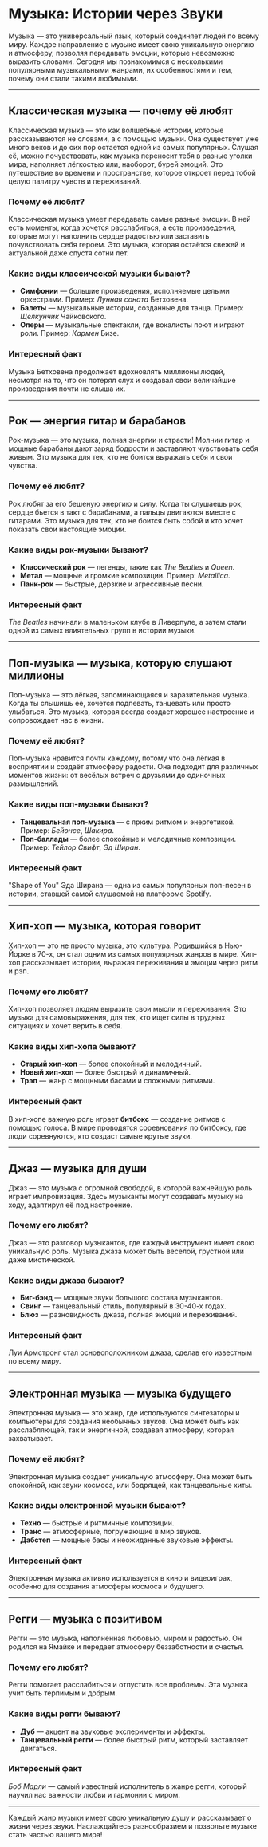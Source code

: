 # Музыка: Истории через Звуки

Музыка — это универсальный язык, который соединяет людей по всему миру. Каждое направление в музыке имеет свою уникальную энергию и атмосферу, позволяя передавать эмоции, которые невозможно выразить словами. Сегодня мы познакомимся с несколькими популярными музыкальными жанрами, их особенностями и тем, почему они стали такими любимыми.

---

## Классическая музыка — почему её любят

Классическая музыка — это как волшебные истории, которые рассказываются не словами, а с помощью музыки. Она существует уже много веков и до сих пор остается одной из самых популярных. Слушая её, можно почувствовать, как музыка переносит тебя в разные уголки мира, наполняет лёгкостью или, наоборот, бурей эмоций. Это путешествие во времени и пространстве, которое откроет перед тобой целую палитру чувств и переживаний.

### Почему её любят?

Классическая музыка умеет передавать самые разные эмоции. В ней есть моменты, когда хочется расслабиться, а есть произведения, которые могут наполнить сердце радостью или заставить почувствовать себя героем. Это музыка, которая остаётся свежей и актуальной даже спустя сотни лет.

### Какие виды классической музыки бывают?

- **Симфонии** — большие произведения, исполняемые целыми оркестрами. Пример: *Лунная соната* Бетховена.
- **Балеты** — музыкальные истории, созданные для танца. Пример: *Щелкунчик* Чайковского.
- **Оперы** — музыкальные спектакли, где вокалисты поют и играют роли. Пример: *Кармен* Бизе.

### Интересный факт

Музыка Бетховена продолжает вдохновлять миллионы людей, несмотря на то, что он потерял слух и создавал свои величайшие произведения почти не слыша их.

---

## Рок — энергия гитар и барабанов

Рок-музыка — это музыка, полная энергии и страсти! Молнии гитар и мощные барабаны дают заряд бодрости и заставляют чувствовать себя живым. Это музыка для тех, кто не боится выражать себя и свои чувства.

### Почему её любят?

Рок любят за его бешеную энергию и силу. Когда ты слушаешь рок, сердце бьется в такт с барабанами, а пальцы двигаются вместе с гитарами. Это музыка для тех, кто не боится быть собой и кто хочет показать свои настоящие эмоции.

### Какие виды рок-музыки бывают?

- **Классический рок** — легенды, такие как *The Beatles* и *Queen*.
- **Метал** — мощные и громкие композиции. Пример: *Metallica*.
- **Панк-рок** — быстрые, дерзкие и агрессивные песни.

### Интересный факт

*The Beatles* начинали в маленьком клубе в Ливерпуле, а затем стали одной из самых влиятельных групп в истории музыки.

---

## Поп-музыка — музыка, которую слушают миллионы

Поп-музыка — это лёгкая, запоминающаяся и заразительная музыка. Когда ты слышишь её, хочется подпевать, танцевать или просто улыбаться. Это музыка, которая всегда создает хорошее настроение и сопровождает нас в жизни.

### Почему её любят?

Поп-музыка нравится почти каждому, потому что она лёгкая в восприятии и создаёт атмосферу радости. Она подходит для различных моментов жизни: от весёлых встреч с друзьями до одиночных размышлений.

### Какие виды поп-музыки бывают?

- **Танцевальная поп-музыка** — с ярким ритмом и энергетикой. Пример: *Бейонсе*, *Шакира*.
- **Поп-баллады** — более спокойные и мелодичные композиции. Пример: *Тейлор Свифт*, *Эд Ширан*.

### Интересный факт

"Shape of You" Эда Ширана — одна из самых популярных поп-песен в истории, ставшей самой слушаемой на платформе Spotify.

---

## Хип-хоп — музыка, которая говорит

Хип-хоп — это не просто музыка, это культура. Родившийся в Нью-Йорке в 70-х, он стал одним из самых популярных жанров в мире. Хип-хоп рассказывает истории, выражая переживания и эмоции через ритм и рэп.

### Почему его любят?

Хип-хоп позволяет людям выразить свои мысли и переживания. Это музыка для самовыражения, для тех, кто ищет силы в трудных ситуациях и хочет верить в себя.

### Какие виды хип-хопа бывают?

- **Старый хип-хоп** — более спокойный и мелодичный.
- **Новый хип-хоп** — более быстрый и динамичный.
- **Трэп** — жанр с мощными басами и сложными ритмами.

### Интересный факт

В хип-хопе важную роль играет **битбокс** — создание ритмов с помощью голоса. В мире проводятся соревнования по битбоксу, где люди соревнуются, кто создаст самые крутые звуки.

---

## Джаз — музыка для души

Джаз — это музыка с огромной свободой, в которой важнейшую роль играет импровизация. Здесь музыканты могут создавать музыку на ходу, адаптируя её под настроение.

### Почему его любят?

Джаз — это разговор музыкантов, где каждый инструмент имеет свою уникальную роль. Музыка джаза может быть веселой, грустной или даже мистической.

### Какие виды джаза бывают?

- **Биг-бэнд** — мощные звуки большого состава музыкантов.
- **Свинг** — танцевальный стиль, популярный в 30-40-х годах.
- **Блюз** — разновидность джаза, полная эмоций и переживаний.

### Интересный факт

Луи Армстронг стал основоположником джаза, сделав его известным по всему миру.

---

## Электронная музыка — музыка будущего

Электронная музыка — это жанр, где используются синтезаторы и компьютеры для создания необычных звуков. Она может быть как расслабляющей, так и энергичной, создавая атмосферу, которая захватывает.

### Почему её любят?

Электронная музыка создает уникальную атмосферу. Она может быть спокойной, как звуки космоса, или бодрящей, как танцевальные хиты.

### Какие виды электронной музыки бывают?

- **Техно** — быстрые и ритмичные композиции.
- **Транс** — атмосферные, погружающие в мир звуков.
- **Дабстеп** — мощные басы и неожиданные звуковые эффекты.

### Интересный факт

Электронная музыка активно используется в кино и видеоиграх, особенно для создания атмосферы космоса и будущего.

---

## Регги — музыка с позитивом

Регги — это музыка, наполненная любовью, миром и радостью. Он родился на Ямайке и передает атмосферу беззаботности и счастья.

### Почему его любят?

Регги помогает расслабиться и отпустить все проблемы. Эта музыка учит быть терпимым и добрым.

### Какие виды регги бывают?

- **Дуб** — акцент на звуковые эксперименты и эффекты.
- **Танцевальный регги** — более быстрый ритм, который заставляет двигаться.

### Интересный факт

*Боб Марли* — самый известный исполнитель в жанре регги, который научил нас важности любви и гармонии с миром.

---

Каждый жанр музыки имеет свою уникальную душу и рассказывает о жизни через звуки. Наслаждайтесь разнообразием и позвольте музыке стать частью вашего мира!
